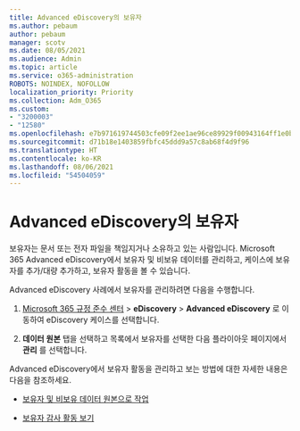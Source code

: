 ```yaml
---
title: Advanced eDiscovery의 보유자
ms.author: pebaum
author: pebaum
manager: scotv
ms.date: 08/05/2021
ms.audience: Admin
ms.topic: article
ms.service: o365-administration
ROBOTS: NOINDEX, NOFOLLOW
localization_priority: Priority
ms.collection: Adm_O365
ms.custom:
- "3200003"
- "12580"
ms.openlocfilehash: e7b971619744503cfe09f2ee1ae96ce89929f00943164ff1e0b26e15e74ab8b9
ms.sourcegitcommit: d71b18e1403859fbfc45ddd9a57c8ab68f4d9f96
ms.translationtype: HT
ms.contentlocale: ko-KR
ms.lasthandoff: 08/06/2021
ms.locfileid: "54504059"
---
```

# <a name="custodians-in-advanced-ediscovery"></a>Advanced eDiscovery의 보유자

보유자는 문서 또는 전자 파일을 책임지거나 소유하고 있는 사람입니다. Microsoft 365 Advanced eDiscovery에서 보유자 및 비보유 데이터를 관리하고, 케이스에 보유자를 추가/대량 추가하고, 보유자 활동을 볼 수 있습니다.

Advanced eDiscovery 사례에서 보유자를 관리하려면 다음을 수행합니다.

1. [Microsoft 365 규정 준수 센터](https://compliance.microsoft.com/) > **eDiscovery** > **Advanced eDiscovery** 로 이동하여 eDiscovery 케이스를 선택합니다.

1. **데이터 원본** 탭을 선택하고 목록에서 보유자를 선택한 다음 플라이아웃 페이지에서 **관리** 를 선택합니다.

Advanced eDiscovery에서 보유자 활동을 관리하고 보는 방법에 대한 자세한 내용은 다음을 참조하세요.

- [보유자 및 비보유 데이터 원본으로 작업](/microsoft-365/compliance/managing-custodians)

- [보유자 감사 활동 보기](/microsoft-365/compliance/view-custodian-activity)